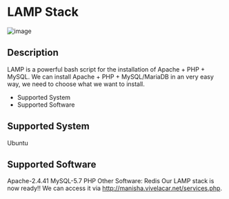 # LAMP Stack
![image](https://user-images.githubusercontent.com/10988581/181712044-f0d30db5-875c-4ca9-baf6-97c154f69c4d.png)
## Description
LAMP is a powerful bash script for the installation of Apache + PHP + MySQL. We can install Apache + PHP + MySQL/MariaDB in an very easy way, we need to choose what we want to install.
- Supported System
- Supported Software
## Supported System
Ubuntu
## Supported Software
Apache-2.4.41
MySQL-5.7
PHP
Other Software: Redis
Our LAMP stack is now ready!! We can access it via http://manisha.vivelacar.net/services.php.
